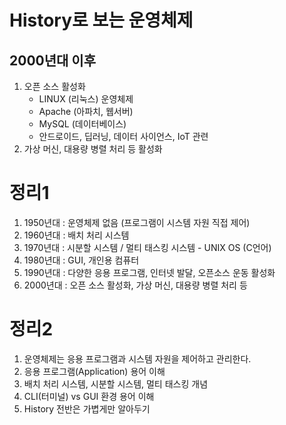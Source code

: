 # History로 보는 운영체제
## 2000년대 이후
1. 오픈 소스 활성화
    - LINUX (리눅스) 운영체제
    - Apache (아파치, 웹서버)
    - MySQL (데이터베이스)
    - 안드로이드, 딥러닝, 데이터 사이언스, IoT 관련
2. 가상 머신, 대용량 병렬 처리 등 활성화

# 정리1
1. 1950년대 : 운영체제 없음 (프로그램이 시스템 자원 직접 제어)
2. 1960년대 : 배치 처리 시스템
3. 1970년대 : 시분할 시스템 / 멀티 태스킹 시스템 - UNIX OS (C언어)
4. 1980년대 : GUI, 개인용 컴퓨터
5. 1990년대 : 다양한 응용 프로그램, 인터넷 발달, 오픈소스 운동 활성화
6. 2000년대 : 오픈 소스 활성화, 가상 머신, 대용량 병렬 처리 등

# 정리2
1. 운영체제는 응용 프로그램과 시스템 자원을 제어하고 관리한다.
2. 응용 프로그램(Application) 용어 이해
3. 배치 처리 시스템, 시분할 시스템, 멀티 태스킹 개념
4. CLI(터미널) vs GUI 환경 용어 이해
5. History 전반은 가볍게만 알아두기
